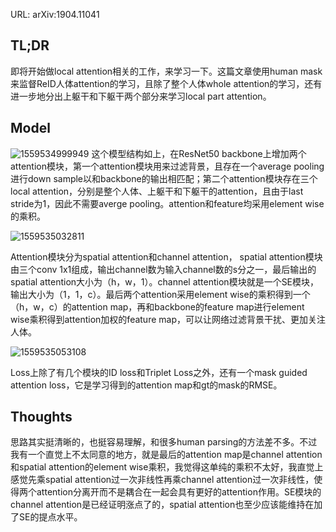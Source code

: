 URL: arXiv:1904.11041

## TL;DR
即将开始做local attention相关的工作，来学习一下。这篇文章使用human mask来监督ReID人体attention的学习，且除了整个人体whole attention的学习，还有进一步地分出上躯干和下躯干两个部分来学习local part attention。

## Model
![1559534999949](C:\Users\shaon\AppData\Roaming\Typora\typora-user-images\1559534999949.png)
这个模型结构如上，在ResNet50 backbone上增加两个attention模块，第一个attention模块用来过滤背景，且存在一个average pooling进行down sample以和backbone的输出相匹配；第二个attention模块存在三个local attention，分别是整个人体、上躯干和下躯干的attention，且由于last stride为1，因此不需要averge pooling。attention和feature均采用element wise的乘积。 

![1559535032811](C:\Users\shaon\AppData\Roaming\Typora\typora-user-images\1559535032811.png)

Attention模块分为spatial attention和channel attention， spatial attention模块由三个conv 1x1组成，输出channel数为输入channel数的s分之一，最后输出的spatial attention大小为（h，w，1）。channel attention模块就是一个SE模块，输出大小为（1，1，c）。最后两个attention采用element wise的乘积得到一个（h，w，c）的attention map，再和backbone的feature map进行element wise乘积得到attention加权的feature map，可以让网络过滤背景干扰、更加关注人体。 

![1559535053108](C:\Users\shaon\AppData\Roaming\Typora\typora-user-images\1559535053108.png)

Loss上除了有几个模块的ID loss和Triplet Loss之外，还有一个mask guided attention loss，它是学习得到的attention map和gt的mask的RMSE。

## Thoughts
思路其实挺清晰的，也挺容易理解，和很多human parsing的方法差不多。不过我有一个直觉上不太同意的地方，就是最后的attention map是channel attention和spatial attention的element wise乘积，我觉得这单纯的乘积不太好，我直觉上感觉先乘spatial attention过一次非线性再乘channel attention过一次非线性，使得两个attention分离开而不是耦合在一起会具有更好的attention作用。SE模块的channel attention是已经证明涨点了的，spatial attention也至少应该能维持在加了SE的提点水平。